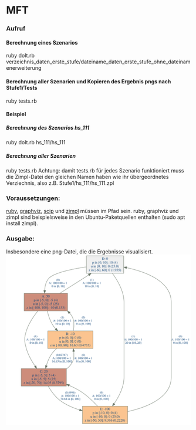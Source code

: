 # MFT

### Aufruf
#### Berechnung eines Szenarios
ruby doIt.rb verzeichnis_daten_erste_stufe/dateiname_daten_erste_stufe_ohne_dateinamenerweiterung
#### Berechnung aller Szenarien und Kopieren des Ergebnis pngs nach Stufe1/Tests
ruby tests.rb

#### Beispiel
##### Berechnung des Szenarios hs_111
ruby doIt.rb hs_111/hs_111
##### Berechnung aller Szenarien
ruby tests.rb
Achtung: damit tests.rb für jedes Szenario funktioniert muss die Zimpl-Datei den gleichen Namen haben wie ihr übergeordnetes Verziechnis, also z.B. Stufe1/hs_111/hs_111.zpl

### Voraussetzungen:
[ruby](https://www.ruby-lang.org/en/), [graphviz](https://www.graphviz.org/), [scip](https://scip.zib.de/index.php#download) und [zimpl](https://zimpl.zib.de/) müssen im Pfad sein. ruby, graphviz und zimpl sind beispielsweise in den Ubuntu-Paketquellen enthalten (sudo apt install zimpl).

### Ausgabe:
Insbesondere eine png-Datei, die die Ergebnisse visualisiert.
![](example_result.png)
